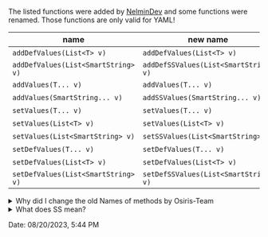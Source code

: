 The listed functions were added by [NelminDev](https://github.com/NelminDev) and some functions were renamed.
Those functions are only valid for YAML!

| name                                | new name                              | author |
|-------------------------------------|---------------------------------------|--------|
| `addDefValues(List<T> v)`           | `addDefValues(List<T> v)`             | nelmin |
| `addDefValues(List<SmartString> v)` | `addDefSSValues(List<SmartString> v)` | osiris |
| `addValues(T... v)`                 | `addValues(T... v)`                   | nelmin |
| `addValues(SmartString... v)`       | `addSSValues(SmartString... v)`       | osiris | 
| `setValues(T... v)`                 | `setValues(T... v)`                   | nelmin |
| `setValues(List<T> v)`              | `setValues(List<T> v)`                | nelmin |
| `setValues(List<SmartString> v)`    | `setSSValues(List<SmartString> v)`    | osiris |
| `setDefValues(T... v)`              | `setDefValues(T... v)`                | nelmin |
| `setDefValues(List<T> v)`           | `setDefValues(List<T> v)`             | nelmin |
| `setDefValues(List<SmartString> v)` | `setDefSSValues(List<SmartString> v)` | osiris |

<details>
    <summary>Why did I change the old Names of methods by Osiris-Team</summary>
    I changed the names of the methods because the generic methods got there old name.
</details>
<details>
    <summary>What does SS mean?</summary>
    SS stands for SmartString by Osiris-Team
</details>


Date: 08/20/2023, 5:44 PM